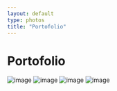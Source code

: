 ```yaml
---
layout: default
type: photos
title: "Portofolio"
---
```

# Portofolio ##

![image](https://dub01pap003files.storage.live.com/y4m-K6OOMbUGCC18Z97aB_TmX3dqCRBhDSS7UoE2nvZyqYfOfqim4aZcjepnjVBLyGAKUIfcvYbLmPKfPZEW5uh1xrTRLofXC029D6T-OjcrX_Jm_9SNSx_Yn0lG2-MTuWfnfrtC0TOUgFVHvP2gBnESBcFWO7FPMY2GjRU8jmmiqGNahthd5YRF9uCf3xJBqIw?width=1024&height=684&cropmode=none)
![image](https://dub01pap003files.storage.live.com/y4m-X6UejKWXIAB_WnKCl8Fhp0sCiMrgKIiayTSFD70L93kZ3x3PmFVshrnW14ALl0EogGJ6tSZnl2XKUd2pGyc8Lrb_-OSnY3QphvgEJDdJ2vl0GdEy5XHVL20vj0XlsjYpo8Gwtbe5GKfvnNA5B7XFH1wTbj6xXR-OJbjK1gQAJULRpPAKVFVt8F37AQfn2gd?width=1024&height=684&cropmode=none)
![image](https://dub01pap003files.storage.live.com/y4mTTuIvEMzUgbbbiFc0aJ9gKED7flUzCUqw-ueqvKIdyn7eUh4N1Bo9ZedtYYTs-CFUMm8n5jvNPDwPBj80rTwQby_8gQvTKjZqeNJ3a2Khd3RjsQ57rHkJzYkIAeBGcrr-e6sQBAOLD4PUIJXaBu-2uKk3cE5xhY4yi5xUcgs8PlIDTGCv0mKpJwKXRwPyn9Q?width=1024&height=684&cropmode=none)
![image](https://dub01pap003files.storage.live.com/y4mFteRW7U_QXM_ti5vOqeGASb-PyBT1hFqI00uEt2BKfD7fcHFKPKb9LUiGb-jPGrG2wQCDbdG1wdQGd0pYnh--XUzcQ9wGbia2D_MshmTNXYu8JmlhLr3RbgygfXzqsfsrhFTz47W5zE2oOVmrZVpmvbI29EY_ZrOcJ5tUlrN4d6xeFhDdeHctGQowUrEqZR6?width=1024&height=684&cropmode=none)




